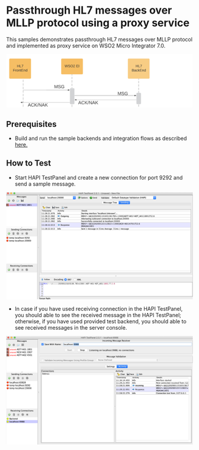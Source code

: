 # Passthrough HL7 messages over MLLP protocol using a proxy service

This samples demonstrates passthrough HL7 messages over MLLP protocol and implemented as proxy service on WSO2 Micro Integrator 7.0. 

![Passthrough HL7 messages over MLLP protocol using a proxy service ](images/case-1.png)

## Prerequisites

* Build and run the sample backends and integration flows as described  [here.](https://github.com/sagara-gunathunga/hl7-wso2-integration-samples/blob/master/hl7-integration-sample/README.md#how-to-build)



## How to Test



* Start HAPI TestPanel and create a new connection for port 9292 and send a sample message. 

![Sending a message to HL7 InboundEndpoint ](images/2.png?raw=true)


* In case if you have used receiving connection in the HAPI TestPanel, you should able to see the received message in the 
HAPI TestPanel; otherwise, if you have used provided test backend, you should able to see received messages in the 
server console.  

![Sending a message to HL7 InboundEndpoint ](images/3.png?raw=true)

 


